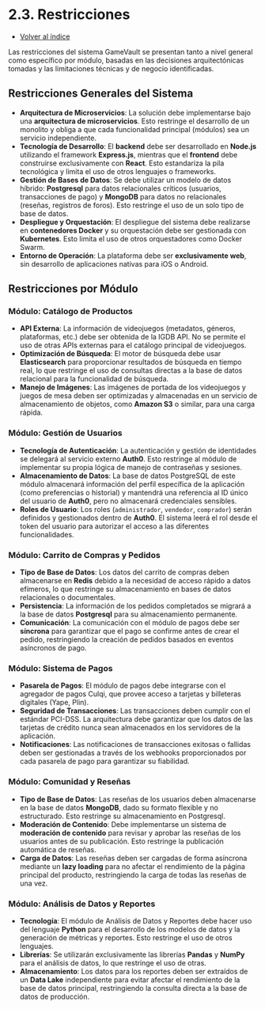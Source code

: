 # 2.3. Restricciones
- [Volver al índice](/2/3.md)

Las restricciones del sistema GameVault se presentan tanto a nivel general como específico por módulo, basadas en las decisiones arquitectónicas tomadas y las limitaciones técnicas y de negocio identificadas.

## Restricciones Generales del Sistema

- **Arquitectura de Microservicios**: La solución debe implementarse bajo una **arquitectura de microservicios**. Esto restringe el desarrollo de un monolito y obliga a que cada funcionalidad principal (módulos) sea un servicio independiente.
- **Tecnología de Desarrollo**: El **backend** debe ser desarrollado en **Node.js** utilizando el framework **Express.js**, mientras que el **frontend** debe construirse exclusivamente con **React**. Esto estandariza la pila tecnológica y limita el uso de otros lenguajes o frameworks.
- **Gestión de Bases de Datos**: Se debe utilizar un modelo de datos híbrido: **Postgresql** para datos relacionales críticos (usuarios, transacciones de pago) y **MongoDB** para datos no relacionales (reseñas, registros de foros). Esto restringe el uso de un solo tipo de base de datos.
- **Despliegue y Orquestación**: El despliegue del sistema debe realizarse en **contenedores Docker** y su orquestación debe ser gestionada con **Kubernetes**. Esto limita el uso de otros orquestadores como Docker Swarm.
- **Entorno de Operación**: La plataforma debe ser **exclusivamente web**, sin desarrollo de aplicaciones nativas para iOS o Android.

## Restricciones por Módulo

### Módulo: Catálogo de Productos

- **API Externa**: La información de videojuegos (metadatos, géneros, plataformas, etc.) debe ser obtenida de la IGDB API. No se permite el uso de otras APIs externas para el catálogo principal de videojuegos.
- **Optimización de Búsqueda**: El motor de búsqueda debe usar **Elasticsearch** para proporcionar resultados de búsqueda en tiempo real, lo que restringe el uso de consultas directas a la base de datos relacional para la funcionalidad de búsqueda.
- **Manejo de Imágenes**: Las imágenes de portada de los videojuegos y juegos de mesa deben ser optimizadas y almacenadas en un servicio de almacenamiento de objetos, como **Amazon S3** o similar, para una carga rápida.

### Módulo: Gestión de Usuarios

- **Tecnología de Autenticación**: La autenticación y gestión de identidades se delegará al servicio externo **Auth0**. Esto restringe al módulo de implementar su propia lógica de manejo de contraseñas y sesiones.
- **Almacenamiento de Datos**: La base de datos PostgreSQL de este módulo almacenará información del perfil específica de la aplicación (como preferencias o historial) y mantendrá una referencia al ID único del usuario de **Auth0**, pero no almacenará credenciales sensibles.
- **Roles de Usuario**: Los roles (`administrador`, `vendedor`, `comprador`) serán definidos y gestionados dentro de **Auth0**. El sistema leerá el rol desde el token del usuario para autorizar el acceso a las diferentes funcionalidades.

### Módulo: Carrito de Compras y Pedidos

- **Tipo de Base de Datos**: Los datos del carrito de compras deben almacenarse en **Redis** debido a la necesidad de acceso rápido a datos efímeros, lo que restringe su almacenamiento en bases de datos relacionales o documentales.
- **Persistencia**: La información de los pedidos completados se migrará a la base de datos **Postgresql** para su almacenamiento permanente.
- **Comunicación**: La comunicación con el módulo de pagos debe ser **síncrona** para garantizar que el pago se confirme antes de crear el pedido, restringiendo la creación de pedidos basados en eventos asíncronos de pago.


### Módulo: Sistema de Pagos

- **Pasarela de Pagos**: El módulo de pagos debe integrarse con el agregador de pagos Culqi, que provee acceso a tarjetas y billeteras digitales (Yape, Plin).
- **Seguridad de Transacciones**: Las transacciones deben cumplir con el estándar PCI-DSS. La arquitectura debe garantizar que los datos de las tarjetas de crédito nunca sean almacenados en los servidores de la aplicación.
- **Notificaciones**: Las notificaciones de transacciones exitosas o fallidas deben ser gestionadas a través de los webhooks proporcionados por cada pasarela de pago para garantizar su fiabilidad.


### Módulo: Comunidad y Reseñas

- **Tipo de Base de Datos**: Las reseñas de los usuarios deben almacenarse en la base de datos **MongoDB**, dado su formato flexible y no estructurado. Esto restringe su almacenamiento en Postgresql.
- **Moderación de Contenido**: Debe implementarse un sistema de **moderación de contenido** para revisar y aprobar las reseñas de los usuarios antes de su publicación. Esto restringe la publicación automática de reseñas.
- **Carga de Datos**: Las reseñas deben ser cargadas de forma asíncrona mediante un **lazy loading** para no afectar el rendimiento de la página principal del producto, restringiendo la carga de todas las reseñas de una vez.

### Módulo: Análisis de Datos y Reportes

- **Tecnología**: El módulo de Análisis de Datos y Reportes debe hacer uso del lenguaje **Python** para el desarrollo de los modelos de datos y la generación de métricas y reportes. Esto restringe el uso de otros lenguajes.
- **Librerías**: Se utilizarán exclusivamente las librerías **Pandas** y **NumPy** para el análisis de datos, lo que restringe el uso de otras.
- **Almacenamiento**: Los datos para los reportes deben ser extraídos de un **Data Lake** independiente para evitar afectar el rendimiento de la base de datos principal, restringiendo la consulta directa a la base de datos de producción.